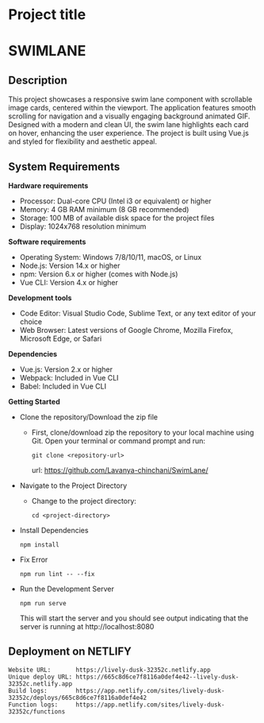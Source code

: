 # Project title 
# SWIMLANE

## Description
This project showcases a responsive swim lane component with scrollable image cards, centered within the viewport. The application features smooth scrolling for navigation and a visually engaging background animated GIF. Designed with a modern and clean UI, the swim lane highlights each card on hover, enhancing the user experience. The project is built using Vue.js and styled for flexibility and aesthetic appeal.

## System Requirements

**Hardware requirements**

* Processor: Dual-core CPU (Intel i3 or equivalent) or higher
* Memory: 4 GB RAM minimum (8 GB recommended)
* Storage: 100 MB of available disk space for the project files
* Display: 1024x768 resolution minimum

**Software requirements**
* Operating System: Windows 7/8/10/11, macOS, or Linux
* Node.js: Version 14.x or higher
* npm: Version 6.x or higher (comes with Node.js)
* Vue CLI: Version 4.x or higher

**Development tools**
* Code Editor: Visual Studio Code, Sublime Text, or any text editor of your choice
* Web Browser: Latest versions of Google Chrome, Mozilla Firefox, Microsoft Edge, or Safari

**Dependencies**
* Vue.js: Version 2.x or higher
* Webpack: Included in Vue CLI
* Babel: Included in Vue CLI

**Getting Started**

* Clone the repository/Download the zip file
  
   * First, clone/download zip the repository to your local machine using Git. Open your terminal or command prompt and run:
     ```
     git clone <repository-url>
     ```
     url: https://github.com/Lavanya-chinchani/SwimLane/
     
* Navigate to the Project Directory
  
  * Change to the project directory:
    ```
    cd <project-directory>
    ```
* Install Dependencies
     ```
     npm install
     ```
* Fix Error
    ```
    npm run lint -- --fix
    ```
* Run the Development Server
  ```
  npm run serve
  ```
  This will start the server and you should see output indicating that the server is running at http://localhost:8080

## Deployment on NETLIFY
```
Website URL:       https://lively-dusk-32352c.netlify.app
Unique deploy URL: https://665c8d6ce7f8116a0def4e42--lively-dusk-32352c.netlify.app
Build logs:        https://app.netlify.com/sites/lively-dusk-32352c/deploys/665c8d6ce7f8116a0def4e42
Function logs:     https://app.netlify.com/sites/lively-dusk-32352c/functions

```

